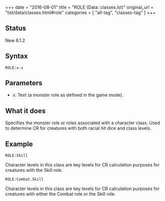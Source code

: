 +++
date = "2016-08-01"
title = "ROLE (Data: classes.lst)"
original_url = "list/data/classes.html#role"
categories = [ "all-tag", "classes-tag" ]
+++

## Status

New 6.1.2

## Syntax

`ROLE:x.x`

## Parameters

-   x: Text (a monster role as defined in the
    game mode).



What it does
------------

Specifies the monster role or roles associated with a character class.
Used to determine CR for creatures with both racial hit dice and class
levels.

Example
-------

`ROLE:Skill`

Character levels in this class are key levels for CR calculation
purposes for creatures with the Skill role.

`ROLE:Combat.Skill`

Character levels in this class are key levels for CR calculation
purposes for creatures with either the Combat role or the Skill role.

